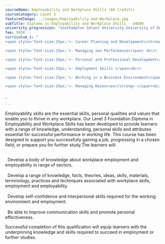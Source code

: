 ```yaml
---
courseName: Employability and Workplace Skills (60 Credits)
courseCategory: Level 3
featuredImage: ../images/Employability-and-Workplace.jpg
subTitle: Diploma in Employability and Workplace Skills - £4600
university_progression: "Southampton Solent University,University of Derby,University of Lincoln,University of Central Lancashire (UCLan)"
fee: 5950
curriculum_1: "
<span style='font-size:15px;'>- Career Planning and Development</strong></span> <br/>

<span style='font-size:15px;'>- Managing own Performance</span> <br/>

<span style='font-size:15px;'>- Personal and Professional Development</strong> </span><br/>

<span style='font-size:15px;'>- Employment Skills </span><br/>

<span style='font-size:15px;'>- Working in a Business Environment</span><br/>

<span style='font-size:15px;'>- Managing Resources</strong> </span><br/>


"
---
```

Employability skills are the essential skills, personal qualities and values that enable you to thrive in any workplace. Our Level 3 Foundation Diploma in Employability and Workplace Skills has been developed to provide learners with a range of knowledge, understanding, personal skills and attributes essential for successful performance in working life. This course has been designed to support you successfully gaining a job, progressing in a chosen field, or prepare you for further study.The learners will:<br/><br/>

  <i class="fas fa-check-circle" style="color:#464660; margin-right:8px"></i>    Develop a body of knowledge about workplace employment and employability in range of sectors.
  <br/><br/>
  <i class="fas fa-check-circle" style="color:#464660; margin-right:8px"></i>   Develop a range of knowledge, facts, theories, ideas, skills, materials, terminology, practices and techniques associated with workplace skills, employment and employability.
  <br/><br/>
  <i class="fas fa-check-circle" style="color:#464660; margin-right:8px"></i>  Develop self-confidence and interpersonal skills required for the working environment and employment.
    <br/><br/>
  <i class="fas fa-check-circle" style="color:#464660; margin-right:8px"></i>  Be able to improve communication 
  skills and promote personal effectiveness.

Successful completion of this qualification will equip learners with the underpinning knowledge and skills required to succeed in employment or further studies.